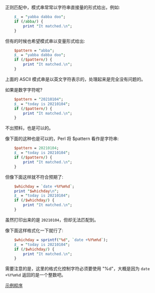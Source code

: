 
正则匹配中，模式串常常以字符串直接量的形式给出，例如:
```pl
    $_ = "yabba dabba doo";
    if (/abba/) {
        print "It matched.\n";
    }
```

但有的时候也希望模式串以变量形式给出:
```pl
    $pattern = "abba";
    $_ = "yabba dabba doo";
    if (/$pattern/) {
        print "It matched.\n";
    }
```

上面的 ASCII 模式串是以英文字符表示的，处理起来是完全没有问题的。

如果是数字字符呢?
```pl
    $pattern = "20210104";
    $_ = "today is 20210104";
    if (/$pattern/) {
        print "It matched.\n";
    }
```
不出预料，也是可以的。

像下面的这种也是可以的，Perl 将 $pattern 看作是字符串:
```pl
    $pattern = 20210104;
    $_ = "today is 20210104";
    if (/$pattern/) {
        print "It matched.\n";
    }
```

但像下面这样就不符合预期了:
```pl
    $whichday = `date +%Y%m%d`;
    print "$whichday\n";
    $_ = "today is 20210104";
    if (/$whichday/) {
        print "It matched.\n";
    }
```
虽然打印出来的是 `20210104`，但却无法匹配到。

像下面这样格式化一下就行了:
```pl
    $whichday = sprintf("%d", `date +%Y%m%d`);
    $_ = "today is 20210104";
    if (/$whichday/) {
        print "It matched.\n";
    }
```
需要注意的是，这里的格式化控制字符必须要使用 "%d"，大概是因为 `date +%Y%m%d` 返回的是一个整数吧。


[示例程序](../tests/Q2.pl)

